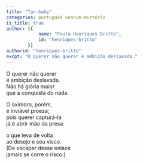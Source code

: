 ```yaml
---
title: "Tar-baby"
categories: português nenhum-mistério
it_title: true
author: [{
			name: "Paulo Henriques Britto",
			id: "henriques-britto"
		}]
authorid: "henriques-britto"
excpt: "O querer não querer é ambição deslavada."
---
```



O querer não querer \
é ambição deslavada. \
Não há glória maior \
que a conquista do nada.

O oximoro, porém, \
é inviável proeza; \
pois querer capturá-la \
já é abrir mão da presa

o que leva de volta \
ao desejo e seu visco. \
(De escapar desse enlace \
jamais se corre o risco.)
